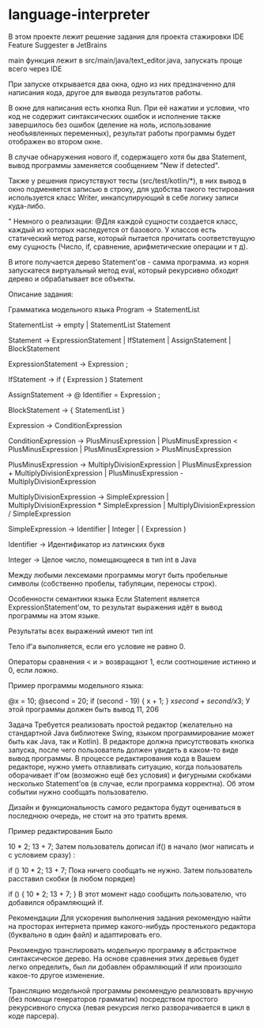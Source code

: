 # language-interpreter

В этом проекте лежит решение задания для проекта стажировки IDE Feature Suggester в JetBrains

main функция лежит в src/main/java/text_editor.java, запускать проще всего через IDE

При запуске открывается два окна, одно из них предзначенно для написания кода, другое для вывода результатов работы.

В окне для написания есть кнопка Run. При её нажатии и условии, что код не содержит синтаксических ошибок и исполнение также завершилось без ошибок (деление на ноль, использование необъявленных переменных), результат работы программы будет отображен во втором окне.

В случае обнаружения нового if, содержащего хотя бы два Statement, вывод программы заменяется сообщением "New if detected".

Также у решения присутствуют тесты (src/test/kotlin/*), в них вывод в окно подменяется записью в строку, для удобства такого тестирования используется класс Writer, инкапсулирующий в себе логику записи куда-либо.

" Немного о реализации:
@Для каждой сущности создается класс, каждый из которых наследуется от базового. У классов есть статический метод parse, который пытается прочитать соответствущую ему сущность (Число, if, сравнение, арифметические операции и т д).

В итоге получается дерево Statement'ов - самма программа. из корня запускатеся виртуальный метод eval, который рекурсивно обходит дерево и обрабатывает все объекты.

Описание задания:

Грамматика модельного языка
Program → StatementList

StatementList → empty | StatementList Statement

Statement → ExpressionStatement | IfStatement | AssignStatement | BlockStatement

ExpressionStatement -> Expression ;

IfStatement → if ( Expression ) Statement

AssignStatement → @ Identifier = Expression ;

BlockStatement → { StatementList }

Expression → ConditionExpression

ConditionExpression -> PlusMinusExpression | PlusMinusExpression < PlusMinusExpression | PlusMinusExpression > PlusMinusExpression

PlusMinusExpression → MultiplyDivisionExpression | PlusMinusExpression + MultiplyDivisionExpression | PlusMinusExpression - MultiplyDivisionExpression

MultiplyDivisionExpression → SimpleExpression | MultiplyDivisionExpression * SimpleExpression | MultiplyDivisionExpression / SimpleExpression

SimpleExpression → Identifier | Integer | ( Expression )

Identifier → Идентификатор из латинских букв

Integer → Целое число, помещающееся в тип int в Java

Между любыми лексемами программы могут быть пробельные символы (собственно пробелы, табуляции, переносы строк).

Особенности семантики языка
Если Statement является ExpressionStatement’ом, то результат выражения идёт в вывод программы на этом языке.

Результаты всех выражений имеют тип int

Тело if’а выполняется, если его условие не равно 0.

Операторы сравнения < и > возвращают 1, если соотношение истинно и 0, если ложно.

Пример программы модельного языка:

@x  = 10;
@second = 20;
if (second - 19) {
  x + 1;
}
x*second + second/x*3;
У этой программы должен быть вывод 11, 206

Задача
Требуется реализовать простой редактор (желательно на стандартной Java библиотеке Swing, языком программирование может быть как Java, так и Kotlin). В редакторе должна присутствовать кнопка запуска, после чего пользователь должен увидеть в каком-то виде вывод программы. В процессе редактирования кода в Вашем редакторе, нужно уметь отлавливать ситуацию, когда пользователь оборачивает if’ом (возможно ещё без условия) и фигурными скобками несколько Statement’ов (в случае, если программа корректна). Об этом событии нужно сообщать пользователю.

Дизайн и функциональность самого редактора будут оцениваться в последнюю очередь, не стоит на это тратить время.

Пример редактирования
Было

10 * 2;
13 + 7;
Затем пользователь дописал if() в начало (мог написать и с условием сразу) :

if () 10 * 2;
13 + 7;
Пока ничего сообщать не нужно. Затем пользователь расставил скобки (в любом порядке)

if () { 10 * 2;
13 + 7; }
В этот момент надо сообщить пользователю, что добавился обрамляющий if.

Рекомендации
Для ускорения выполнения задания рекомендую найти на просторах интернета пример какого-нибудь простенького редактора (буквально в один файл) и адаптировать его.

Рекомендую транслировать модельную программу в абстрактное синтаксическое дерево. На основе сравнения этих деревьев будет легко определить, был ли добавлен обрамляющий if или произошло какое-то другое изменение.

Трансляцию модельной программы рекомендую реализовать вручную (без помощи генераторов грамматик) посредством простого рекурсивного спуска (левая рекурсия легко разворачивается в цикл в коде парсера).

